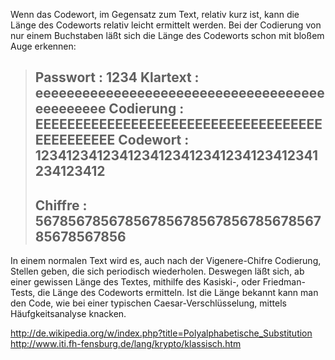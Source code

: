 Wenn das Codewort, im Gegensatz zum Text, relativ kurz ist, kann die Länge des Codeworts relativ leicht ermittelt werden. Bei der Codierung von nur einem Buchstaben läßt sich die Länge des Codeworts schon mit bloßem Auge erkennen:

> Passwort  : 1234
> Klartext  : eeeeeeeeeeeeeeeeeeeeeeeeeeeeeeeeeeeeeeeeeeeeee
> Codierung : EEEEEEEEEEEEEEEEEEEEEEEEEEEEEEEEEEEEEEEEEEEEEE
> Codewort  : 1234123412341234123412341234123412341234123412
> ----------------------------------------------------------
> Chiffre   : 5678567856785678567856785678567856785678567856
> ----------------------------------------------------------

In einem normalen Text wird es, auch nach der Vigenere-Chifre Codierung, Stellen geben, die sich periodisch wiederholen. Deswegen läßt sich, ab einer gewissen Länge des Textes, mithilfe des Kasiski-, oder Friedman-Tests, die Länge des Codeworts ermitteln. Ist die Länge bekannt kann man den Code, wie bei einer typischen Caesar-Verschlüsselung, mittels Häufgkeitsanalyse knacken.

http://de.wikipedia.org/w/index.php?title=Polyalphabetische_Substitution
http://www.iti.fh-fensburg.de/lang/krypto/klassisch.htm
